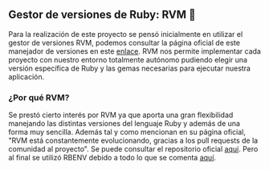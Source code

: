 ## Gestor de versiones de Ruby: RVM :small_orange_diamond:
Para la realización de este proyecto se pensó inicialmente en utilizar el gestor de versiones RVM, podemos consultar la página oficial de este manejador de versiones en este [enlace](https://rvm.io/).
RVM nos permite implementar cada proyecto con nuestro entorno totalmente autónomo pudiendo elegir una versión específica de Ruby y las gemas necesarias para ejecutar nuestra aplicación.

### ¿Por qué RVM?
Se prestó cierto interés por RVM ya que aporta una gran flexibilidad manejando las distintas versiones del lenguaje Ruby y además de una forma muy sencilla.  Además tal y como mencionan en su página oficial, "RVM está constantemente evolucionando, gracias a los pull requests de la comunidad al proyecto". Se puede consultar el repositorio oficial [aquí](https://github.com/rvm/rvm). Pero al final se utilizó RBENV debido a todo lo que se comenta [aquí](https://github.com/antoniocuadros/WhenToClass/blob/master/docs/Herramientas/rbenv.md).
